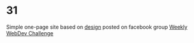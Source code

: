 # 31
Simple one-page site based on <a href="https://drive.google.com/drive/folders/0Bw2hu70L5Ye_SGlTR29NdnpGR0U">design</a> posted on facebook group <a href="https://www.facebook.com/groups/940002776068923/">Weekly WebDev Challenge</a>
